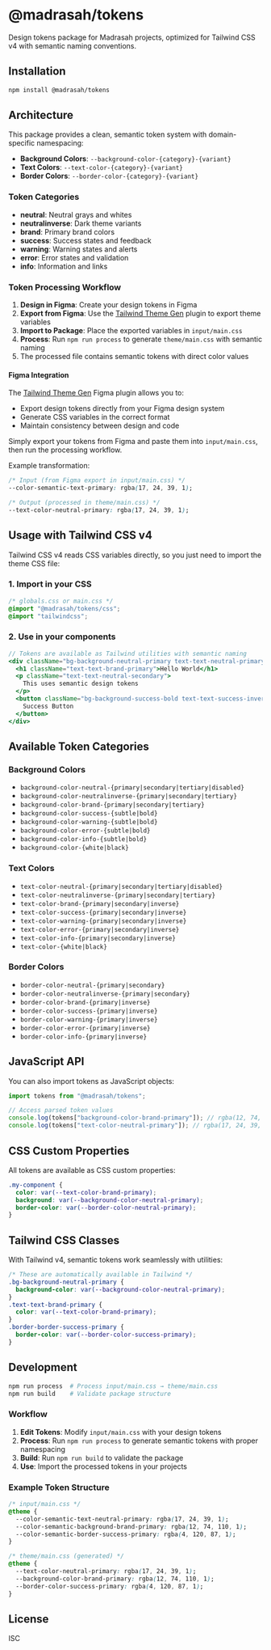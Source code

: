 # @madrasah/tokens

Design tokens package for Madrasah projects, optimized for Tailwind CSS v4 with semantic naming conventions.

## Installation

```bash
npm install @madrasah/tokens
```

## Architecture

This package provides a clean, semantic token system with domain-specific namespacing:

- **Background Colors**: `--background-color-{category}-{variant}`
- **Text Colors**: `--text-color-{category}-{variant}`
- **Border Colors**: `--border-color-{category}-{variant}`

### Token Categories

- **neutral**: Neutral grays and whites
- **neutralinverse**: Dark theme variants
- **brand**: Primary brand colors
- **success**: Success states and feedback
- **warning**: Warning states and alerts
- **error**: Error states and validation
- **info**: Information and links

### Token Processing Workflow

1. **Design in Figma**: Create your design tokens in Figma
2. **Export from Figma**: Use the [Tailwind Theme Gen](https://www.figma.com/community/plugin/1384511746402383895/tailwind-theme-gen) plugin to export theme variables
3. **Import to Package**: Place the exported variables in `input/main.css`
4. **Process**: Run `npm run process` to generate `theme/main.css` with semantic naming
5. The processed file contains semantic tokens with direct color values

#### Figma Integration

The [Tailwind Theme Gen](https://www.figma.com/community/plugin/1384511746402383895/tailwind-theme-gen) Figma plugin allows you to:

- Export design tokens directly from your Figma design system
- Generate CSS variables in the correct format
- Maintain consistency between design and code

Simply export your tokens from Figma and paste them into `input/main.css`, then run the processing workflow.

Example transformation:

```css
/* Input (from Figma export in input/main.css) */
--color-semantic-text-primary: rgba(17, 24, 39, 1);

/* Output (processed in theme/main.css) */
--text-color-neutral-primary: rgba(17, 24, 39, 1);
```

## Usage with Tailwind CSS v4

Tailwind CSS v4 reads CSS variables directly, so you just need to import the theme CSS file:

### 1. Import in your CSS

```css
/* globals.css or main.css */
@import "@madrasah/tokens/css";
@import "tailwindcss";
```

### 2. Use in your components

```jsx
// Tokens are available as Tailwind utilities with semantic naming
<div className="bg-background-neutral-primary text-text-neutral-primary border border-border-neutral-primary">
  <h1 className="text-text-brand-primary">Hello World</h1>
  <p className="text-text-neutral-secondary">
    This uses semantic design tokens
  </p>
  <button className="bg-background-success-bold text-text-success-inverse">
    Success Button
  </button>
</div>
```

## Available Token Categories

### Background Colors

- `background-color-neutral-{primary|secondary|tertiary|disabled}`
- `background-color-neutralinverse-{primary|secondary|tertiary}`
- `background-color-brand-{primary|secondary|tertiary}`
- `background-color-success-{subtle|bold}`
- `background-color-warning-{subtle|bold}`
- `background-color-error-{subtle|bold}`
- `background-color-info-{subtle|bold}`
- `background-color-{white|black}`

### Text Colors

- `text-color-neutral-{primary|secondary|tertiary|disabled}`
- `text-color-neutralinverse-{primary|secondary|tertiary}`
- `text-color-brand-{primary|secondary|inverse}`
- `text-color-success-{primary|secondary|inverse}`
- `text-color-warning-{primary|secondary|inverse}`
- `text-color-error-{primary|secondary|inverse}`
- `text-color-info-{primary|secondary|inverse}`
- `text-color-{white|black}`

### Border Colors

- `border-color-neutral-{primary|secondary}`
- `border-color-neutralinverse-{primary|secondary}`
- `border-color-brand-{primary|inverse}`
- `border-color-success-{primary|inverse}`
- `border-color-warning-{primary|inverse}`
- `border-color-error-{primary|inverse}`
- `border-color-info-{primary|inverse}`

## JavaScript API

You can also import tokens as JavaScript objects:

```javascript
import tokens from "@madrasah/tokens";

// Access parsed token values
console.log(tokens["background-color-brand-primary"]); // rgba(12, 74, 110, 1)
console.log(tokens["text-color-neutral-primary"]); // rgba(17, 24, 39, 1)
```

## CSS Custom Properties

All tokens are available as CSS custom properties:

```css
.my-component {
  color: var(--text-color-brand-primary);
  background: var(--background-color-neutral-primary);
  border-color: var(--border-color-neutral-primary);
}
```

## Tailwind CSS Classes

With Tailwind v4, semantic tokens work seamlessly with utilities:

```css
/* These are automatically available in Tailwind */
.bg-background-neutral-primary {
  background-color: var(--background-color-neutral-primary);
}
.text-text-brand-primary {
  color: var(--text-color-brand-primary);
}
.border-border-success-primary {
  border-color: var(--border-color-success-primary);
}
```

## Development

```bash
npm run process  # Process input/main.css → theme/main.css
npm run build    # Validate package structure
```

### Workflow

1. **Edit Tokens**: Modify `input/main.css` with your design tokens
2. **Process**: Run `npm run process` to generate semantic tokens with proper namespacing
3. **Build**: Run `npm run build` to validate the package
4. **Use**: Import the processed tokens in your projects

### Example Token Structure

```css
/* input/main.css */
@theme {
  --color-semantic-text-neutral-primary: rgba(17, 24, 39, 1);
  --color-semantic-background-brand-primary: rgba(12, 74, 110, 1);
  --color-semantic-border-success-primary: rgba(4, 120, 87, 1);
}

/* theme/main.css (generated) */
@theme {
  --text-color-neutral-primary: rgba(17, 24, 39, 1);
  --background-color-brand-primary: rgba(12, 74, 110, 1);
  --border-color-success-primary: rgba(4, 120, 87, 1);
}
```

## License

ISC
